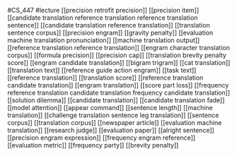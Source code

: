 #CS_447
#lecture
[[precision retrofit precision]]
[[precision item]]
[[candidate translation reference translation reference translation sentence]]
[[candidate translation reference translation]]
[[translation sentence corpus]]
[[precision engram]]
[[gravity penalty]]
[[evaluation machine translation pronunciation]]
[[machine translation output]]
[[reference translation reference translation]]
[[engram character translation corpus]]
[[formula precision]]
[[precision cap]]
[[translation brevity penalty score]]
[[engram candidate translation]]
[[bigram trigram]]
[[cat translation]]
[[translation text]]
[[reference guide action engram]]
[[task text]]
[[reference translation]]
[[translation score]]
[[reference translation candidate translation]]
[[engram translation]]
[[score part loss]]
[[frequency reference translation candidate translation frequency candidate translation]]
[[solution dilemma]]
[[candidate translation]]
[[candidate translation fade]]
[[model attention]]
[[appear command]]
[[sentence length]]
[[machine translation]]
[[challenge translation sentence leg translation]]
[[sentence corpus]]
[[translation corpus]]
[[newspaper article]]
[[evaluation machine translation]]
[[research judge]]
[[evaluation paper]]
[[alright sentence]]
[[precision engram expression]]
[[frequency engram reference]]
[[evaluation metric]]
[[frequency party]]
[[brevity penalty]]
